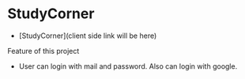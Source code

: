 # StudyCorner

- [StudyCorner](client side link will be here)


Feature of this project

- User can login with mail and password. Also can login with google.



